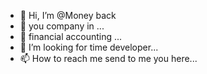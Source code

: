 - 👋 Hi, I’m @Money back 
- 👀 you company in ...
- 🌱 financial accounting  ...
- 💞️ I’m looking for  time developer...
- 📫 How to reach me send to me you here...

<!---
01126673467Info/01126673467Info is a ✨ special ✨ repository because its `README.md` (this file) appears on your GitHub profile.
You can click the Preview link to take a look at your changes.
--->
